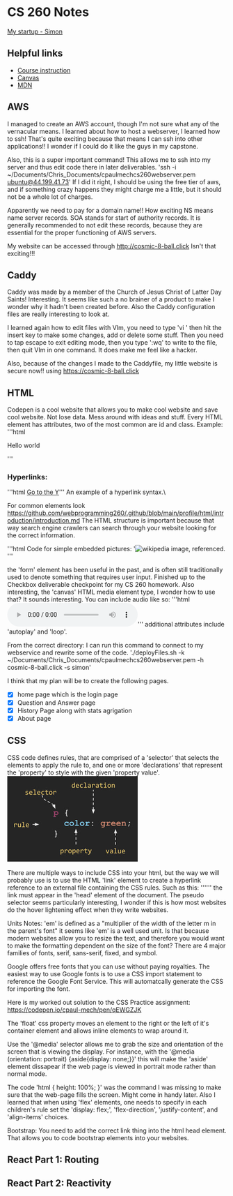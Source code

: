 # CS 260 Notes

[My startup - Simon](https://simon.cs260.click)

## Helpful links

- [Course instruction](https://github.com/webprogramming260)
- [Canvas](https://byu.instructure.com)
- [MDN](https://developer.mozilla.org)

## AWS

I managed to create an AWS account, though I'm not sure what any of the vernacular means.
I learned about how to host a webserver, I learned how to ssh! That's quite exciting because that means I can ssh into other applications!! I wonder if I could do it like the guys in my capstone.

Also, this is a super important command! This allows me to ssh into my server and thus edit code there in later deliverables. 
'ssh -i ~/Documents/Chris_Documents/cpaulmechcs260webserver.pem ubuntu@44.199.41.73'
If I did it right, I should be using the free tier of aws, and if something crazy happens they might charge me a little, but it should not be a whole lot of charges.

Apparently we need to pay for a domain name!! How exciting 
NS means name server records.
SOA stands for start of authority records.
It is generally recommended to not edit these records, because they are essential for the proper functioning of AWS servers.

My website can be accessed through http://cosmic-8-ball.click Isn't that exciting!!!

## Caddy
Caddy was made by a member of the Church of Jesus Christ of Latter Day Saints! Interesting. It seems like such a no brainer of a product to make
I wonder why it hadn't been created before. Also the Caddy configuration files are really interesting to look at. 

I learned again how to edit files with VIm, you need to type 'vi <filename>' then hit the insert key to make some changes, add or delete some stuff.
Then you need to tap escape to exit editing mode, then you type ':wq' to write to the file, then quit VIm in one command. It does make me feel like a hacker. 

Also, because of the changes I made to the Caddyfile, my little website is secure now!! using https://cosmic-8-ball.click 

## HTML

Codepen is a cool website that allows you to make cool website and save cool website. Not lose data. Mess around with ideas and stuff.
Every HTML element has attributes, two of the most common are id and class. Example: 
'''html
<p id="hello" class="greeting">Hello world</p>
'''

### Hyperlinks:
'''html <a href="https://byu.edu">Go to the Y</a>''' An example of a hyperlink syntax.\

For common elements look https://github.com/webprogramming260/.github/blob/main/profile/html/introduction/introduction.md 
The HTML structure is important because that way search engine crawlers can search through your website looking for the correct information.

'''html Code for simple embedded pictures: '<img src="https://upload.wikimedia.org/wikipedia/commons/thumb/b/b3/Wikipedia-logo-v2-en.svg/270px-Wikipedia-logo-v2-en.svg.png" alt="wikipedia image, referenced." width="200"> </img>'''

the 'form' element has been useful in the past, and is often still traditionally used to denote something that requires user input.
Finished up to the Checkbox deliverable checkpoint for my CS 260 homework.
Also interesting, the 'canvas' HTML media element type, I wonder how to use that? It sounds interesting.
You can include audio like so: '''html <audio controls src="testAudio.mp3"></audio>''' additional attributes include 'autoplay' and 'loop'.

From the correct directory: I can run this command to connect to my webservice and rewrite some of the code. './deployFiles.sh -k ~/Documents/Chris_Documents/cpaulmechcs260webserver.pem -h cosmic-8-ball.click -s simon'

I think that my plan will be to create the following pages.

- [x] home page which is the login page
- [x] Question and Answer page
- [x] History Page along with stats agrigation
- [x] About page

## CSS

CSS code defines rules, that are comprised of a 'selector' that selects the elements to apply the rule to, and one or more 'declarations' that represent the 'property' to style with the given 'property value'.
![CSS-rules](CSS_basic_syntax.png)

There are multiple ways to include CSS into your html, but the way we will probably use is to use the HTML 'link' element to create a hyperlink reference to an external file containing the CSS rules. Such as this: '''<link rel="stylesheet" href="styles.css" />''' the link must appear in the 'head' element of the document.
The pseudo selector seems particularly interesting, I wonder if this is how most websites do the hover lightening effect when they write websites.

Units Notes: 'em' is defined as a "multiplier of the width of the letter m in the parent's font" it seems like 'em' is a well used unit. Is that because modern websites allow you to resize the text, and therefore you would want to make the formatting dependent on the size of the font?
There are 4 major families of fonts, serif, sans-serif, fixed, and symbol. 

Google offers free fonts that you can use without paying royalties. The easiest way to use Google fonts is to use a CSS import statement to reference the Google Font Service. This will automatcally generate the CSS for importing the font. 

Here is my worked out solution to the CSS Practice assignment: https://codepen.io/cpaul-mech/pen/qEWGZJK

The 'float' css property moves an element to the right or the left of it's container element and allows inline elements to wrap around it.

Use the '@media' selector allows me to grab the size and orientation of the screen that is viewing the display.
For instance, with the '@media (orientation: portrait) {aside{display: none;}}' this will make the 'aside' element dissapear if the web page is viewed in portrait mode rather than normal mode.

The code 'html {
  height: 100%;
}' was the command I was missing to make sure that the web-page fills the screen. Might come in handy later. 
Also I learned that when using 'flex' elements, one needs to specify in each children's rule set the 'display: flex;', 'flex-direction', 'justify-content', and 'align-items' choices.

Bootstrap: You need to add the correct link thing into the html head element. That allows you to code bootstrap elements into your websites.
## React Part 1: Routing

## React Part 2: Reactivity


